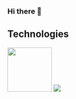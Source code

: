 ### Hi there 👋




## Technologies
<img src="https://github.com/Yata-ta/Yata-ta/assets/98527071/0655dd28-a91a-4e0b-8485-3dc108432ff8" width="100">
<img src="https://uploads-ssl.webflow.com/5e7cf661c23ac9df156d9c3d/5f804e14e571f5c30d9ffff8_Vue%20Storefront%20Logotype.png">
